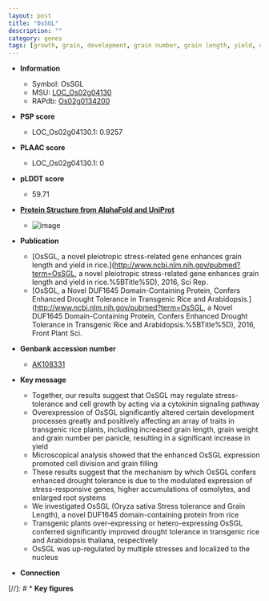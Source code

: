 ```yaml
---
layout: post
title: "OsSGL"
description: ""
category: genes
tags: [growth, grain, development, grain number, grain length, yield, cell division, cytokinin, grain filling, grain weight, root, drought, tolerance, drought tolerance, stress, nucleus, stress tolerance]
---
```


* **Information**  
    + Symbol: OsSGL  
    + MSU: [LOC_Os02g04130](http://rice.plantbiology.msu.edu/cgi-bin/ORF_infopage.cgi?orf=LOC_Os02g04130)  
    + RAPdb: [Os02g0134200](http://rapdb.dna.affrc.go.jp/viewer/gbrowse_details/irgsp1?name=Os02g0134200)  

* **PSP score**  
    + LOC_Os02g04130.1: 0.9257 

* **PLAAC score**  
    + LOC_Os02g04130.1: 0 

* **pLDDT score**
    + 59.71

* **[Protein Structure from AlphaFold and UniProt](https://www.uniprot.org/uniprotkb/Q6Z6I0/entry#structure)**
    + ![image](https://ricepsp.github.io/images/Q6/AF-Q6Z6I0-F1.png)

* **Publication**  
    + [OsSGL, a novel pleiotropic stress-related gene enhances grain length and yield in rice.](http://www.ncbi.nlm.nih.gov/pubmed?term=OsSGL, a novel pleiotropic stress-related gene enhances grain length and yield in rice.%5BTitle%5D), 2016, Sci Rep.
    + [OsSGL, a Novel DUF1645 Domain-Containing Protein, Confers Enhanced Drought Tolerance in Transgenic Rice and Arabidopsis.](http://www.ncbi.nlm.nih.gov/pubmed?term=OsSGL, a Novel DUF1645 Domain-Containing Protein, Confers Enhanced Drought Tolerance in Transgenic Rice and Arabidopsis.%5BTitle%5D), 2016, Front Plant Sci.

* **Genbank accession number**  
    + [AK108331](http://www.ncbi.nlm.nih.gov/nuccore/AK108331)

* **Key message**  
    + Together, our results suggest that OsSGL may regulate stress-tolerance and cell growth by acting via a cytokinin signaling pathway
    + Overexpression of OsSGL significantly altered certain development processes greatly and positively affecting an array of traits in transgenic rice plants, including increased grain length, grain weight and grain number per panicle, resulting in a significant increase in yield
    + Microscopical analysis showed that the enhanced OsSGL expression promoted cell division and grain filling
    + These results suggest that the mechanism by which OsSGL confers enhanced drought tolerance is due to the modulated expression of stress-responsive genes, higher accumulations of osmolytes, and enlarged root systems
    + We investigated OsSGL (Oryza sativa Stress tolerance and Grain Length), a novel DUF1645 domain-containing protein from rice
    + Transgenic plants over-expressing or hetero-expressing OsSGL conferred significantly improved drought tolerance in transgenic rice and Arabidopsis thaliana, respectively
    + OsSGL was up-regulated by multiple stresses and localized to the nucleus

* **Connection**  

[//]: # * **Key figures**  


